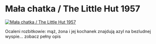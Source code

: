 Mała chatka / The Little Hut 1957 
=============
[![Mała chatka / The Little Hut 1957 ](http://vidos.pl/images/player.gif)](http://vidos.pl/mala-chatka-the-little-hut-1957)

 Ocaleni rozbitkowie: mąż, żona i jej kochanek znajdują azyl na bezludnej wyspie... zobacz pełny opis
